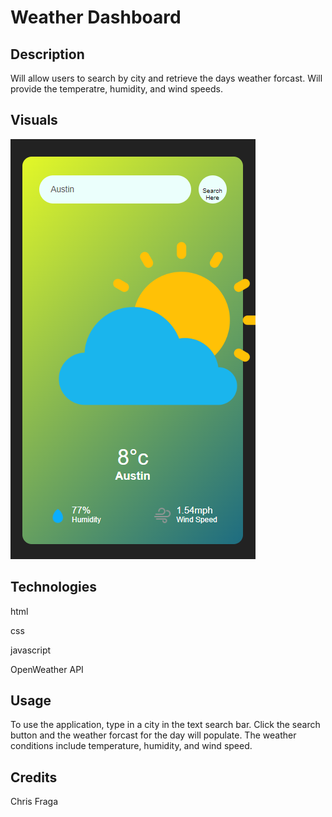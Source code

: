# Weather Dashboard

##

## Description
Will allow users to search by city and retrieve the days weather forcast. Will provide the temperatre, humidity, and wind speeds. 

## Visuals
![Alt text](image.png)

## Technologies
html

css

javascript

OpenWeather API

## Usage
To use the application, type in a city in the text search bar. Click the search button and the weather forcast for the day will populate. 
The weather conditions include temperature, humidity, and wind speed.

## Credits
Chris Fraga
